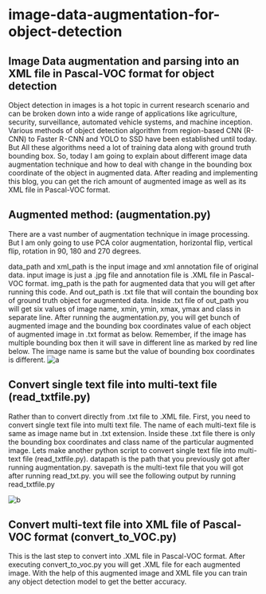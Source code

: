 # image-data-augmentation-for-object-detection
## Image Data augmentation and parsing into an XML file in Pascal-VOC format for object detection

Object detection in images is a hot topic in current research scenario and can be broken down into a wide range of applications like agriculture, security, surveillance, automated vehicle systems, and machine inception. Various methods of object detection algorithm from region-based CNN (R-CNN) to Faster R - CNN and YOLO to SSD have been established until today. But All these algorithms need a lot of training data along with ground truth bounding box. So, today I am going to explain about different image data augmentation technique and how to deal with change in the bounding box coordinate of the object in augmented data. After reading and implementing this blog, you can get the rich amount of augmented image as well as its XML file in Pascal-VOC format.


## Augmented method: (augmentation.py)
There are a vast number of augmentation technique in image processing. But I am only going to use PCA color augmentation, horizontal flip, vertical flip, rotation in 90, 180 and 270 degrees.

data_path and xml_path is the input image and xml annotation file of original data. input image is just a .jpg file and annotation file is .XML file in Pascal-VOC format. img_path is the path for augmented data that you will get after running this code. And out_path is .txt file that will contain the bounding box of ground truth object for augmented data. Inside .txt file of out_path you will get six values of image name, xmin, ymin, xmax, ymax and class in separate line.
After running the augmentation.py, you will get bunch of augmented image and the bounding box coordinates value of each object of augmented image in .txt format as below. Remember, if the image has multiple bounding box then it will save in different line as marked by red line below. The image name is same but the value of bounding box coordinates is different.
![a](https://user-images.githubusercontent.com/26374302/60764236-0684a780-a0c1-11e9-8e4b-ad80e93cac4e.png)

## Convert single text file into multi-text file (read_txtfile.py)
Rather than to convert directly from .txt file to .XML file. First, you need to convert single text file into multi text file. The name of each multi-text file is same as image name but in .txt extension. Inside these .txt file there is only the bounding box coordinates and class name of the particular augmented image. 
Lets make another python script to convert single text file into multi-text file (read_txtfile.py).  datapath is the path that you previously got after running augmentation.py. savepath is the multi-text file that you will got after running read_txt.py. you will see the following output by running read_txtfile.py

![b](https://user-images.githubusercontent.com/26374302/60764314-3bddc500-a0c2-11e9-96ce-db88587d3f89.png)

## Convert multi-text file into XML file of Pascal-VOC format (convert_to_VOC.py)
This is the last step to convert into .XML file in Pascal-VOC format. After executing convert_to_voc.py you will get .XML file for each augmented image. With the help of this augmented image and XML file you can train any object detection model to get the better accuracy.
